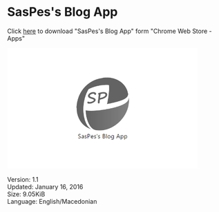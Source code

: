 # SasPes's Blog App

Click [here](https://chrome.google.com/webstore/detail/saspess-blog-app/nknngfhghamoncdnkmijfoepddpldpgh) to download "SasPes's Blog App" form "Chrome Web Store - Apps"

![example](ss/saspes-ss-s.png)

Version: 1.1  
Updated: January 16, 2016  
Size: 9.05KiB  
Language: English/Macedonian